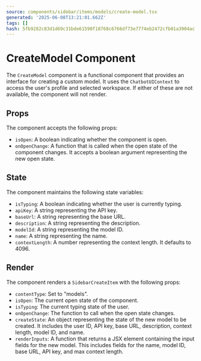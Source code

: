 ```yaml
---
source: components/sidebar/items/models/create-model.tsx
generated: '2025-06-08T13:21:01.662Z'
tags: []
hash: 5fb9282c83d1d69c31bde61590f18768c6766df73e7774eb2472cfb01a3904ac
---
```

# CreateModel Component

The `CreateModel` component is a functional component that provides an interface for creating a custom model. It uses the `ChatbotUIContext` to access the user's profile and selected workspace. If either of these are not available, the component will not render.

## Props

The component accepts the following props:

- `isOpen`: A boolean indicating whether the component is open.
- `onOpenChange`: A function that is called when the open state of the component changes. It accepts a boolean argument representing the new open state.

## State

The component maintains the following state variables:

- `isTyping`: A boolean indicating whether the user is currently typing.
- `apiKey`: A string representing the API key.
- `baseUrl`: A string representing the base URL.
- `description`: A string representing the description.
- `modelId`: A string representing the model ID.
- `name`: A string representing the name.
- `contextLength`: A number representing the context length. It defaults to 4096.

## Render

The component renders a `SidebarCreateItem` with the following props:

- `contentType`: Set to "models".
- `isOpen`: The current open state of the component.
- `isTyping`: The current typing state of the user.
- `onOpenChange`: The function to call when the open state changes.
- `createState`: An object representing the state of the new model to be created. It includes the user ID, API key, base URL, description, context length, model ID, and name.
- `renderInputs`: A function that returns a JSX element containing the input fields for the new model. This includes fields for the name, model ID, base URL, API key, and max context length.
